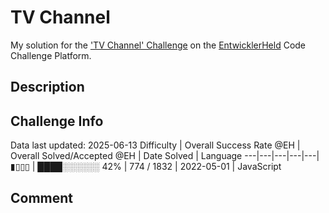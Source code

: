 # TV Channel

My solution for the ['TV Channel' Challenge](https://platform.entwicklerheld.de/challenge/tv-channel?technology=JavaScript) on the [EntwicklerHeld](https://platform.entwicklerheld.de/) Code Challenge Platform.

## Description


## Challenge Info
Data last updated: 2025-06-13
Difficulty | Overall Success Rate @EH | Overall Solved/Accepted @EH | Date Solved | Language
---|---|---|---|---|
▮▯▯▯ | ████░░░░░░ 42% | 774 / 1832 | 2022-05-01 | JavaScript

## Comment
